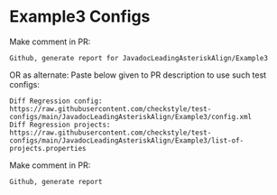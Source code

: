# Example3 Configs
Make comment in PR:
```
Github, generate report for JavadocLeadingAsteriskAlign/Example3
```
OR as alternate:
Paste below given to PR description to use such test configs:
```
Diff Regression config: https://raw.githubusercontent.com/checkstyle/test-configs/main/JavadocLeadingAsteriskAlign/Example3/config.xml
Diff Regression projects: https://raw.githubusercontent.com/checkstyle/test-configs/main/JavadocLeadingAsteriskAlign/Example3/list-of-projects.properties
```
Make comment in PR:
```
Github, generate report
```
